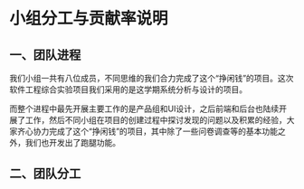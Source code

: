 # 小组分工与贡献率说明

## 一、团队进程
我们小组一共有八位成员，不同思维的我们合力完成了这个“挣闲钱”的项目。这次软件工程综合实验项目我们采用的是这学期系统分析与设计的项目。

而整个进程中最先开展主要工作的是产品组和UI设计，之后前端和后台也陆续开展了工作，然后不同小组在项目的创建过程中探讨发现的问题以及积累的经验，大家齐心协力完成了这个“挣闲钱”的项目，其中除了一些问卷调查等的基本功能之外，我们也开发出了跑腿功能。

## 二、团队分工



